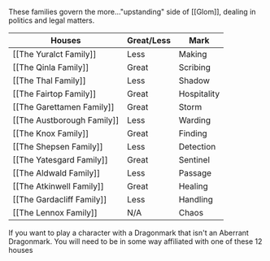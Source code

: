 
These families govern the more..."upstanding" side of [[Glom]], dealing in politics and legal matters.

| Houses                     | Great/Less | Mark        |
| -------------------------- | ---------- | ----------- |
| [[The Yuralct Family]]     | Less       | Making      |
| [[The Qinla Family]]       | Great      | Scribing    |
| [[The Thal Family]]        | Less       | Shadow      |
| [[The Fairtop Family]]     | Great      | Hospitality |
| [[The Garettamen Family]]  | Great      | Storm       |
| [[The Austborough Family]] | Less       | Warding     |
| [[The Knox Family]]        | Great      | Finding     |
| [[The Shepsen Family]]     | Less       | Detection   |
| [[The Yatesgard Family]]   | Great      | Sentinel    |
| [[The Aldwald Family]]     | Less       | Passage     |
| [[The Atkinwell Family]]   | Great      | Healing     |
| [[The Gardacliff Family]]  | Less       | Handling    |
| [[The Lennox Family]]      | N/A        | Chaos       |

If you want to play a character with a Dragonmark that isn't an Aberrant Dragonmark. You will need to be in some way affiliated with one of these 12 houses